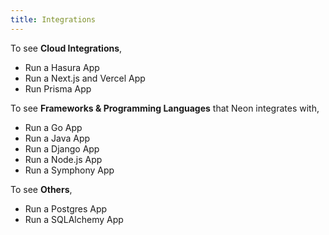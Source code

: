 ```yaml
---
title: Integrations
---
```


To see **Cloud Integrations**,

- Run a Hasura App
- Run a Next.js and Vercel App
- Run Prisma App

To see **Frameworks & Programming Languages** that Neon integrates with,

- Run a Go App
- Run a Java App
- Run a Django App
- Run a Node.js App
- Run a Symphony App

To see **Others**,

- Run a Postgres App
- Run a SQLAlchemy App
